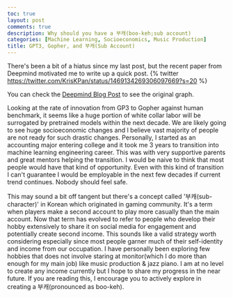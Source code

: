 ```yaml
---
toc: true
layout: post
comments: true
description: Why should you have a 부캐(boo-keh;sub account)
categories: [Machine Learning, Socioeconomics, Music Production]
title: GPT3, Gopher, and 부캐(Sub Account)
---
```


There's been a bit of a hiatus since my last post, but the recent paper from Deepmind motivated me to write up a quick post.
{% twitter https://twitter.com/KrisKPan/status/1469134269306097669?s=20  %}

You can check the [Deepmind Blog Post](https://deepmind.com/blog/article/language-modelling-at-scale) to see the original graph.

Looking at the rate of innovation from GP3 to Gopher against human benchmark, it seems like a huge portion of white collar labor will be surrogated by pretrained 
models within the next decade. We are likely going to see huge socioeconomic changes and I believe vast majority of people are not ready for such drastic changes. 
Personally, I started as an accounting major entering college and it took me 3 years to transition into machine learning engineering career.
This was with very supportive parents and great mentors helping the transition. I would be naive to think that most people would have that kind of opportunity. 
Even with this kind of transition I can't guarantee I would be employable in the next few decades if current trend continues. Nobody should feel safe.

This may sound a bit off tangent but there's a concept called '부캐(sub-character)' in Korean which originated in gaming community. 
It's a term when players make a second account to play more casually than the main account. Now that term has evolved to refer to 
people who develop their hobby extensively to share it on social media for engagement and potentially create second income. 
This sounds like a valid strategy worth considering especially since most people garner much of their self-identity and income from our occupation. 
I have personally been exploring few hobbies that does not involve staring at monitor(which I do more than enough for my main job) like music production & jazz piano. 
I am at no level to create any income currently but I hope to share my progress in the near future. If you are reading this, I encourage you to actively explore in
creating a 부캐(pronounced as boo-keh).
